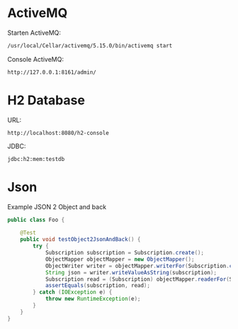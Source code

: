 # ActiveMQ
Starten ActiveMQ:

~~~sh
/usr/local/Cellar/activemq/5.15.0/bin/activemq start
~~~

Console ActiveMQ:

~~~http
http://127.0.0.1:8161/admin/
~~~

# H2 Database

URL:
~~~
http://localhost:8080/h2-console
~~~
JDBC: 
~~~
jdbc:h2:mem:testdb
~~~


# Json

Example JSON 2 Object and back

~~~java
public class Foo {
    
    @Test
    public void testObject2JsonAndBack() {
        try {
            Subscription subscription = Subscription.create();
            ObjectMapper objectMapper = new ObjectMapper();
            ObjectWriter writer = objectMapper.writerFor(Subscription.class);
            String json = writer.writeValueAsString(subscription);
            Subscription read = (Subscription) objectMapper.readerFor(Subscription.class).readValue(json);
            assertEquals(subscription, read);
        } catch (IOException e) {
            throw new RuntimeException(e);
        }
    }
}
~~~
